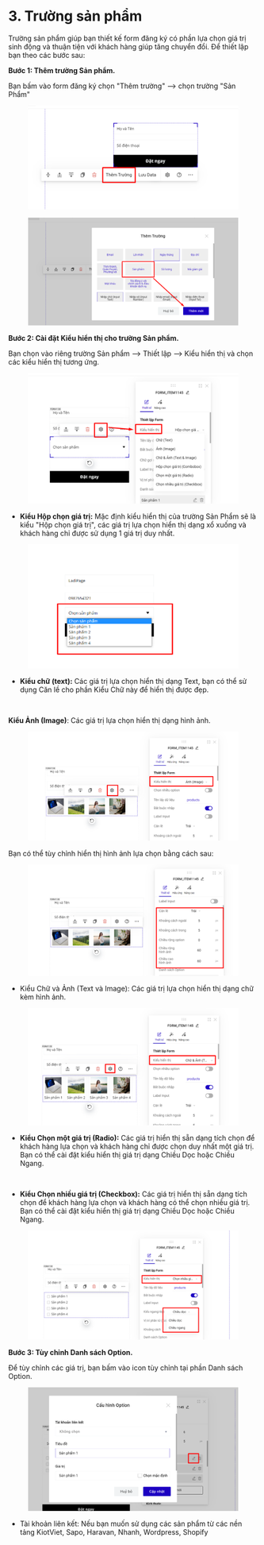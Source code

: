 # 3. Trường sản phẩm

Trường sản phẩm giúp bạn thiết kế form đăng ký có phần lựa chọn giá trị sinh động và thuận tiện với khách hàng giúp tăng chuyển đổi. Để thiết lập bạn theo các bước sau:

**Bước 1: Thêm trường Sản phẩm.**

Bạn bấm vào form đăng ký chọn "Thêm trường" --> chọn trường "Sản Phẩm"

<figure><img src="../.gitbook/assets/thêm trường.png" alt=""><figcaption></figcaption></figure>

<figure><img src="../.gitbook/assets/sản phẩm.png" alt=""><figcaption></figcaption></figure>

**Bước 2: Cài đặt Kiểu hiển thị cho trường Sản phẩm.**

Bạn chọn vào riêng trường Sản phẩm --> Thiết lập --> Kiểu hiển thị và chọn các kiểu hiển thị tương ứng.

<figure><img src="../.gitbook/assets/sản phẩm 2.png" alt=""><figcaption></figcaption></figure>

* **Kiểu Hộp chọn giá trị:** Mặc định kiểu hiển thị của trường Sản Phẩm sẽ là kiểu "Hộp chọn giá trị", các giá trị lựa chọn hiển thị dạng xổ xuống và khách hàng chỉ được sử dụng 1 giá trị duy nhất.

<figure><img src="../.gitbook/assets/hộp chọn.png" alt=""><figcaption></figcaption></figure>

* **Kiểu chữ (text):** Các giá trị lựa chọn hiển thị dạng Text, bạn có thể sử dụng Căn lề cho phần Kiểu Chữ này để hiển thị được đẹp.

<figure><img src="../.gitbook/assets/chữ.png" alt=""><figcaption></figcaption></figure>

**Kiểu Ảnh (Image)**: Các giá trị lựa chọn hiển thị dạng hình ảnh.

<figure><img src="../.gitbook/assets/kiểu ảnh.png" alt=""><figcaption></figcaption></figure>

Bạn có thể tùy chỉnh hiển thị hình ảnh lựa chọn bằng cách sau:

<figure><img src="../.gitbook/assets/kiểu ảnh2.png" alt=""><figcaption></figcaption></figure>

* Kiểu Chữ và Ảnh (Text và Image): Các giá trị lựa chọn hiển thị dạng chữ kèm hình ảnh.&#x20;

<figure><img src="../.gitbook/assets/chữ và ảnh.png" alt=""><figcaption></figcaption></figure>

* **Kiểu Chọn một giá trị (Radio):** Các giá trị hiển thị sẵn dạng tích chọn để khách hàng lựa chọn và khách hàng chỉ được chọn duy nhất một giá trị. Bạn có thể cài đặt kiểu hiển thị giá trị dạng Chiều Dọc hoặc Chiều Ngang.

<figure><img src="../.gitbook/assets/chọn 1.png" alt=""><figcaption></figcaption></figure>

* **Kiểu Chọn nhiều giá trị (Checkbox):** Các giá trị hiển thị sẵn dạng tích chọn để khách hàng lựa chọn và khách hàng có thể chọn nhiều giá trị. Bạn có thể cài đặt kiểu hiển thị giá trị dạng Chiều Dọc hoặc Chiều Ngang.

<figure><img src="../.gitbook/assets/chọn nhiều.png" alt=""><figcaption></figcaption></figure>

**Bước 3: Tùy chỉnh Danh sách Option.**

Để tùy chỉnh các giá trị, bạn bấm vào icon tùy chỉnh tại phần Danh sách Option.

<figure><img src="../.gitbook/assets/tùy chỉnh.png" alt=""><figcaption></figcaption></figure>

* Tài khoản liên kết: Nếu bạn muốn sử dụng các sản phẩm từ các nền tảng KiotViet, Sapo, Haravan, Nhanh, Wordpress, Shopify&#x20;
